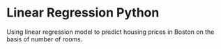 # Linear Regression Python
Using linear regression model to predict housing prices in Boston on the basis of number of rooms.
